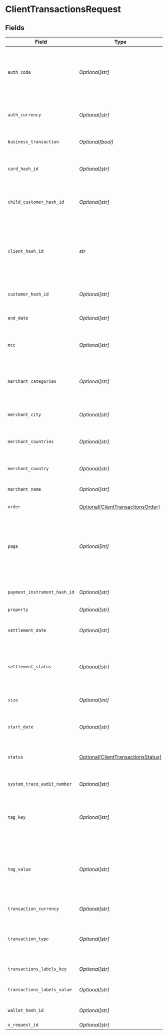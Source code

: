# ClientTransactionsRequest


## Fields

| Field                                                                                                                                                                                                                               | Type                                                                                                                                                                                                                                | Required                                                                                                                                                                                                                            | Description                                                                                                                                                                                                                         | Example                                                                                                                                                                                                                             |
| ----------------------------------------------------------------------------------------------------------------------------------------------------------------------------------------------------------------------------------- | ----------------------------------------------------------------------------------------------------------------------------------------------------------------------------------------------------------------------------------- | ----------------------------------------------------------------------------------------------------------------------------------------------------------------------------------------------------------------------------------- | ----------------------------------------------------------------------------------------------------------------------------------------------------------------------------------------------------------------------------------- | ----------------------------------------------------------------------------------------------------------------------------------------------------------------------------------------------------------------------------------- |
| `auth_code`                                                                                                                                                                                                                         | *Optional[str]*                                                                                                                                                                                                                     | :heavy_minus_sign:                                                                                                                                                                                                                  | This parameter can be used to filter the transactions based on the authorization code. In case of fund wallet transactions you can provide the systemReferenceNumber as value.                                                      |                                                                                                                                                                                                                                     |
| `auth_currency`                                                                                                                                                                                                                     | *Optional[str]*                                                                                                                                                                                                                     | :heavy_minus_sign:                                                                                                                                                                                                                  | This parameter can filter the transactions based on auth currency and accepts 3-letter [ISO-4217 transaction currency code](https://docs.nium.com/apis/docs/currency-and-country-codes).                                            |                                                                                                                                                                                                                                     |
| `business_transaction`                                                                                                                                                                                                              | *Optional[bool]*                                                                                                                                                                                                                    | :heavy_minus_sign:                                                                                                                                                                                                                  | This parameter can filter the transactions based on businessTransaction flag.                                                                                                                                                       |                                                                                                                                                                                                                                     |
| `card_hash_id`                                                                                                                                                                                                                      | *Optional[str]*                                                                                                                                                                                                                     | :heavy_minus_sign:                                                                                                                                                                                                                  | This field can apply the filter based on the unique card identifier generated during new/add-on card issuance.                                                                                                                      |                                                                                                                                                                                                                                     |
| `child_customer_hash_id`                                                                                                                                                                                                            | *Optional[str]*                                                                                                                                                                                                                     | :heavy_minus_sign:                                                                                                                                                                                                                  | This field contains the unique child customer identifier generated when new child customer created.                                                                                                                                 |                                                                                                                                                                                                                                     |
| `client_hash_id`                                                                                                                                                                                                                    | *str*                                                                                                                                                                                                                               | :heavy_check_mark:                                                                                                                                                                                                                  | Unique client identifier generated and shared before API handshake.<br/>>ℹ️ INFO <br/>>Query parameters are optional. If query parameters are not passed then by default three months transactions will be returned.                | {{clientHashId}}                                                                                                                                                                                                                    |
| `customer_hash_id`                                                                                                                                                                                                                  | *Optional[str]*                                                                                                                                                                                                                     | :heavy_minus_sign:                                                                                                                                                                                                                  | Unique identifier generated with customer creation.                                                                                                                                                                                 |                                                                                                                                                                                                                                     |
| `end_date`                                                                                                                                                                                                                          | *Optional[str]*                                                                                                                                                                                                                     | :heavy_minus_sign:                                                                                                                                                                                                                  | End date for fetching the transaction details. The format for endDate is YYYY-MM-DD.                                                                                                                                                |                                                                                                                                                                                                                                     |
| `mcc`                                                                                                                                                                                                                               | *Optional[str]*                                                                                                                                                                                                                     | :heavy_minus_sign:                                                                                                                                                                                                                  | This parameter can filter the transactions based on 4-digit Merchant Category Codes.                                                                                                                                                |                                                                                                                                                                                                                                     |
| `merchant_categories`                                                                                                                                                                                                               | *Optional[str]*                                                                                                                                                                                                                     | :heavy_minus_sign:                                                                                                                                                                                                                  | This parameter describes the merchant's type of business product or service, also known as the Merchant Category Code (MCC) such as Airlines, Restaurants etc.                                                                      |                                                                                                                                                                                                                                     |
| `merchant_city`                                                                                                                                                                                                                     | *Optional[str]*                                                                                                                                                                                                                     | :heavy_minus_sign:                                                                                                                                                                                                                  | This parameter can filter the transactions based on the merchant city field.                                                                                                                                                        |                                                                                                                                                                                                                                     |
| `merchant_countries`                                                                                                                                                                                                                | *Optional[str]*                                                                                                                                                                                                                     | :heavy_minus_sign:                                                                                                                                                                                                                  | This parameter can filter the transactions based on comma-separated list of 2-letter ISO merchant countries.                                                                                                                        |                                                                                                                                                                                                                                     |
| `merchant_country`                                                                                                                                                                                                                  | *Optional[str]*                                                                                                                                                                                                                     | :heavy_minus_sign:                                                                                                                                                                                                                  | This parameter can filter the transactions based on the merchant country field.                                                                                                                                                     |                                                                                                                                                                                                                                     |
| `merchant_name`                                                                                                                                                                                                                     | *Optional[str]*                                                                                                                                                                                                                     | :heavy_minus_sign:                                                                                                                                                                                                                  | This parameter can filter the transactions based on the merchant name field.                                                                                                                                                        |                                                                                                                                                                                                                                     |
| `order`                                                                                                                                                                                                                             | [Optional[ClientTransactionsOrder]](../../models/operations/clienttransactionsorder.md)                                                                                                                                             | :heavy_minus_sign:                                                                                                                                                                                                                  | The sort order for the results.                                                                                                                                                                                                     |                                                                                                                                                                                                                                     |
| `page`                                                                                                                                                                                                                              | *Optional[int]*                                                                                                                                                                                                                     | :heavy_minus_sign:                                                                                                                                                                                                                  | This API may have lot of data in response and supports pagination. Entire response data is divided into pages with size as the upper limit on the number of data. Integer values from 0 onwards are acceptable.\nDefault page is 0. |                                                                                                                                                                                                                                     |
| `payment_instrument_hash_id`                                                                                                                                                                                                        | *Optional[str]*                                                                                                                                                                                                                     | :heavy_minus_sign:                                                                                                                                                                                                                  | This parameter can filter the transactions based on comma-separated paymentInstrumentHashId.                                                                                                                                        |                                                                                                                                                                                                                                     |
| `property`                                                                                                                                                                                                                          | *Optional[str]*                                                                                                                                                                                                                     | :heavy_minus_sign:                                                                                                                                                                                                                  | Property                                                                                                                                                                                                                            |                                                                                                                                                                                                                                     |
| `settlement_date`                                                                                                                                                                                                                   | *Optional[str]*                                                                                                                                                                                                                     | :heavy_minus_sign:                                                                                                                                                                                                                  | This parameter can filter the transactions based on the settlement date of the transaction in format yyyyMMdd.                                                                                                                      |                                                                                                                                                                                                                                     |
| `settlement_status`                                                                                                                                                                                                                 | *Optional[str]*                                                                                                                                                                                                                     | :heavy_minus_sign:                                                                                                                                                                                                                  | This parameter can filter the transactions based on settlement status. The detailed list of possible values is available in the response of this API.                                                                               |                                                                                                                                                                                                                                     |
| `size`                                                                                                                                                                                                                              | *Optional[int]*                                                                                                                                                                                                                     | :heavy_minus_sign:                                                                                                                                                                                                                  | This will decide the number of elements per page. Typical values can be 1-20.                                                                                                                                                       |                                                                                                                                                                                                                                     |
| `start_date`                                                                                                                                                                                                                        | *Optional[str]*                                                                                                                                                                                                                     | :heavy_minus_sign:                                                                                                                                                                                                                  | From date for fetching the transaction details. The format for startDate is YYYY-MM-DD.                                                                                                                                             |                                                                                                                                                                                                                                     |
| `status`                                                                                                                                                                                                                            | [Optional[ClientTransactionsStatus]](../../models/operations/clienttransactionsstatus.md)                                                                                                                                           | :heavy_minus_sign:                                                                                                                                                                                                                  | This parameter can filter the transactions based on status. The detailed list of possible values is available in the response of this API.                                                                                          |                                                                                                                                                                                                                                     |
| `system_trace_audit_number`                                                                                                                                                                                                         | *Optional[str]*                                                                                                                                                                                                                     | :heavy_minus_sign:                                                                                                                                                                                                                  | This parameter can filter the transactions based on systemTraceAuditNumber.                                                                                                                                                         |                                                                                                                                                                                                                                     |
| `tag_key`                                                                                                                                                                                                                           | *Optional[str]*                                                                                                                                                                                                                     | :heavy_minus_sign:                                                                                                                                                                                                                  | This parameter can filter the transactions, based on the exact value of tagKey defined against transactions. This can be used as an independent search parameter.                                                                   |                                                                                                                                                                                                                                     |
| `tag_value`                                                                                                                                                                                                                         | *Optional[str]*                                                                                                                                                                                                                     | :heavy_minus_sign:                                                                                                                                                                                                                  | This parameter can filter the transactions, based on the approximating value of tagValue(that may be mapped for a tagKey defined against transactions). This can be used as an independent search parameter.                        |                                                                                                                                                                                                                                     |
| `transaction_currency`                                                                                                                                                                                                              | *Optional[str]*                                                                                                                                                                                                                     | :heavy_minus_sign:                                                                                                                                                                                                                  | This field contains the 3-letter [ISO-4217 transaction currency code](https://www.iso.org/iso-4217-currency-codes.html).                                                                                                            |                                                                                                                                                                                                                                     |
| `transaction_type`                                                                                                                                                                                                                  | *Optional[str]*                                                                                                                                                                                                                     | :heavy_minus_sign:                                                                                                                                                                                                                  | This field contains the transaction can be one of the complete list of transactions mentioned in [Glossary of Transaction Types](https://docs.nium.com/baas/get-transactions#glossary-of-transaction-types).                        |                                                                                                                                                                                                                                     |
| `transactions_labels_key`                                                                                                                                                                                                           | *Optional[str]*                                                                                                                                                                                                                     | :heavy_minus_sign:                                                                                                                                                                                                                  | This parameter can filter the transactions based on transactionsLabelsKey.                                                                                                                                                          |                                                                                                                                                                                                                                     |
| `transactions_labels_value`                                                                                                                                                                                                         | *Optional[str]*                                                                                                                                                                                                                     | :heavy_minus_sign:                                                                                                                                                                                                                  | This parameter can filter the transactions based on transactionsLabelsValue.                                                                                                                                                        |                                                                                                                                                                                                                                     |
| `wallet_hash_id`                                                                                                                                                                                                                    | *Optional[str]*                                                                                                                                                                                                                     | :heavy_minus_sign:                                                                                                                                                                                                                  | Unique wallet identifier generated simultaneously with customer creation.                                                                                                                                                           |                                                                                                                                                                                                                                     |
| `x_request_id`                                                                                                                                                                                                                      | *Optional[str]*                                                                                                                                                                                                                     | :heavy_minus_sign:                                                                                                                                                                                                                  | Enter a unique UUID value                                                                                                                                                                                                           | {{$guid}}                                                                                                                                                                                                                           |